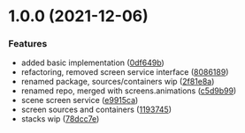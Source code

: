 # 1.0.0 (2021-12-06)


### Features

* added basic implementation ([0df649b](https://github.com/dre0dru/Screens/commit/0df649b1a173584c917e4c1c7b6b0064f08fd9f8))
* refactoring, removed screen service interface ([8086189](https://github.com/dre0dru/Screens/commit/808618987276f7bca0e75122f1a6174c20c12320))
* renamed package, sources/containers wip ([2f81e8a](https://github.com/dre0dru/Screens/commit/2f81e8a49ae1b05bb58e0ce028499d543eaa2c8e))
* renamed repo, merged with screens.animations ([c5d9b99](https://github.com/dre0dru/Screens/commit/c5d9b99a5ce7f071a1e3ff6656314fa985f3e042))
* scene screen service ([e9915ca](https://github.com/dre0dru/Screens/commit/e9915ca33015f0f3eea059a437e71638455c8d86))
* screen sources and containers ([1193745](https://github.com/dre0dru/Screens/commit/1193745794767581f565d3673dbb324c6c30b434))
* stacks wip ([78dcc7e](https://github.com/dre0dru/Screens/commit/78dcc7e05d9e8e5aff3e1cae733a083b26e70e79))
